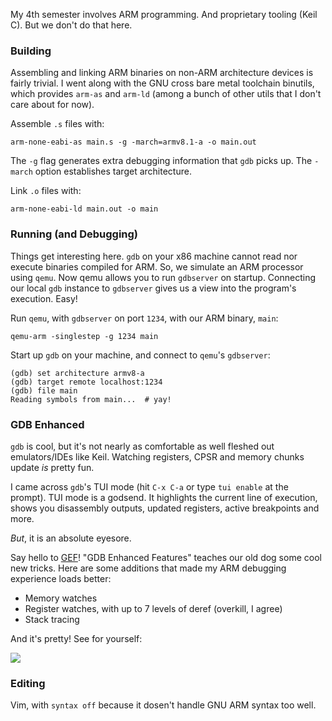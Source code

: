 My 4th semester involves ARM programming. And proprietary
tooling (Keil C). But we don't do that here.

### Building

Assembling and linking ARM binaries on non-ARM architecture
devices is fairly trivial. I went along with the GNU cross
bare metal toolchain binutils, which provides `arm-as` and
`arm-ld` (among a bunch of other utils that I don't care
about for now). 

Assemble `.s` files with:

```shell
arm-none-eabi-as main.s -g -march=armv8.1-a -o main.out
```

The `-g` flag generates extra debugging information that
`gdb` picks up. The `-march` option establishes target
architecture.

Link `.o` files with:

```shell
arm-none-eabi-ld main.out -o main
```

### Running (and Debugging)

Things get interesting here. `gdb` on your x86 machine
cannot read nor execute binaries compiled for ARM. So, we
simulate an ARM processor using `qemu`. Now qemu allows you
to run `gdbserver` on startup. Connecting our local `gdb`
instance to `gdbserver` gives us a view into the program's
execution. Easy!

Run `qemu`, with `gdbserver` on port `1234`, with our ARM
binary, `main`:

```shell
qemu-arm -singlestep -g 1234 main
```

Start up `gdb` on your machine, and connect to `qemu`'s
`gdbserver`:

```
(gdb) set architecture armv8-a
(gdb) target remote localhost:1234
(gdb) file main
Reading symbols from main...  # yay!
```

### GDB Enhanced

`gdb` is cool, but it's not nearly as comfortable as well
fleshed out emulators/IDEs like Keil. Watching registers,
CPSR and memory chunks update *is* pretty fun. 

I came across `gdb`'s TUI mode (hit `C-x C-a` or type `tui
enable` at the prompt). TUI mode is a godsend. It highlights
the current line of execution, shows you disassembly
outputs, updated registers, active breakpoints and more.

*But*, it is an absolute eyesore.

Say hello to [GEF](https://github.com/hugsy/gef)! "GDB
Enhanced Features" teaches our old dog some cool new tricks.
Here are some additions that made my ARM debugging
experience loads better:

 - Memory watches
 - Register watches, with up to 7 levels of deref (overkill,
   I agree)
 - Stack tracing

And it's pretty! See for yourself:

[![](https://u.peppe.rs/wq.png)](https://u.peppe.rs/wq.png)

### Editing

Vim, with `syntax off` because it
dosen't handle GNU ARM syntax too well.
